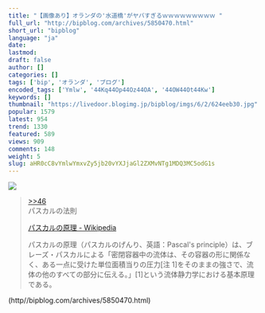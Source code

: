 ```yaml
---
title: "【画像あり】オランダの'水道橋'がヤバすぎるｗｗｗｗｗｗｗｗｗ "
full_url: "http://bipblog.com/archives/5850470.html"
short_url: "bipblog"
language: "ja"
date: 
lastmod: 
draft: false
author: []
categories: []
tags: ['bip', 'オランダ', 'ブログ']
encoded_tags: ['Ymlw', '44Kq44Op44Oz44OA', '44OW44Ot44Kw']
keywords: []
thumbnail: "https://livedoor.blogimg.jp/bipblog/imgs/6/2/624eeb30.jpg"
popular: 1579
latest: 954
trend: 1330
featured: 589
views: 909
comments: 148
weight: 5
slug: aHR0cC8vYmlwYmxvZy5jb20vYXJjaGl2ZXMvNTg1MDQ3MC5odG1s
---
```


![](https://livedoor.blogimg.jp/bipblog/imgs/6/2/624eeb30.jpg)

<blockquote><p class='ent_body_p ent_kyocho orange'> <a href='#res_46'>>>46</a><br> パスカルの法則 </p><p class='ent_body_p ent_kyocho'><a href='https//ja.wikipedia.org/wiki/%E3%83%91%E3%82%B9%E3%82%AB%E3%83%AB%E3%81%AE%E5%8E%9F%E7%90%86' target='_blank'>パスカルの原理 - Wikipedia</a></p><p class='ent_body_p'>パスカルの原理（パスカルのげんり、英語：Pascal's principle）は、ブレーズ・パスカルによる「密閉容器中の流体は、その容器の形に関係なく、ある一点に受けた単位面積当りの圧力[注 1]をそのままの強さで、流体の他のすべての部分に伝える。」[1]という流体静力学における基本原理である。</p></blockquote>

(http//bipblog.com/archives/5850470.html)
